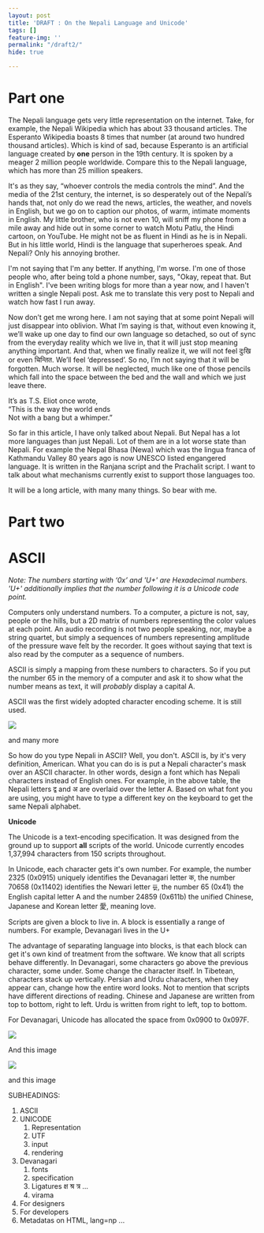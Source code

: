```yaml
---
layout: post
title: 'DRAFT : On the Nepali Language and Unicode'
tags: []
feature-img: ''
permalink: "/draft2/"
hide: true

---
```

# Part one

The Nepali language gets very little representation on the internet. Take, for example, the Nepali Wikipedia which has about 33 thousand articles. The Esperanto Wikipedia boasts 8 times that number (at around two hundred thousand articles). Which is kind of sad, because Esperanto is an artificial language created by **one** person in the 19th century. It is spoken by a meager 2 million people worldwide. Compare this to the Nepali language, which has more than 25 million speakers.

It's as they say, “whoever controls the media controls the mind”. And the media of the 21st century, the internet, is so desperately out of the Nepali’s hands that, not only do we read the news, articles, the weather, and novels in English, but we go on to caption our photos, of warm, intimate moments in English. My little brother, who is not even 10, will sniff my phone from a mile away and hide out in some corner to watch Motu Patlu, the Hindi cartoon, on YouTube. He might not be as fluent in Hindi as he is in Nepali. But in his little world, Hindi is the language that superheroes speak. And Nepali? Only his annoying brother.

I'm not saying that I'm any better. If anything, I'm worse. I'm one of those people who, after being told a phone number, says, "Okay, repeat that. But in English". I've been writing blogs for more than a year now, and I haven't written a single Nepali post. Ask me to translate this very post to Nepali and watch how fast I run away.

Now don’t get me wrong here. I am not saying that at some point Nepali will just disappear into oblivion. What I’m saying is that, without even knowing it, we’ll wake up one day to find our own language so detached, so out of sync from the everyday reality which we live in, that it will just stop meaning anything important. And that, when we finally realize it, we will not feel दुःखि or even चिन्तित. We’ll feel ‘depressed’. So no, I’m not saying that it will be forgotten. Much worse. It will be neglected, much like one of those pencils which fall into the space between the bed and the wall and which we just leave there.

It’s as T.S. Eliot once wrote,  
“This is the way the world ends  
Not with a bang but a whimper.”

So far in this article, I have only talked about Nepali. But Nepal has a lot more languages than just Nepali. Lot of them are in a lot worse state than Nepali. For example the Nepal Bhasa (Newa) which was the lingua franca of Kathmandu Valley 80 years ago is now UNESCO listed engangered language. It is written in the Ranjana script and the Prachalit script. I want to talk about what mechanisms currently exist to support those languages too. 

It will be a long article, with many many things. So bear with me.

# Part two

# ASCII

_Note: The numbers starting with ‘0x’ and 'U+' are Hexadecimal numbers. 'U+' additionally implies that the number following it is a Unicode code point._

Computers only understand numbers. To a computer, a picture is not, say, people or the hills, but a 2D matrix of numbers representing the color values at each point. An audio recording is not two people speaking, nor, maybe a string quartet, but simply a sequences of numbers representing amplitude of the pressure wave felt by the recorder. It goes without saying that text is also read by the computer as a sequence of numbers.

ASCII is simply a mapping from these numbers to characters. So if you put the number 65 in the memory of a computer and ask it to show what the number means as text, it will _probably_ display a capital A.

ASCII was the first widely adopted character encoding scheme. It is still used. 

![](https://nirav.com.np/assets/img/2019-06-16-180457_1366x768_scrot.png)

and many more

So how do you type Nepali in ASCII? Well, you don't. ASCII is, by it's very definition, American. What you can do is is put a Nepali character's mask over an ASCII character. In other words, design a font which has Nepali characters instead of English ones. For example, in the above table, the Nepali letters द्व and अ are overlaid over the letter A. Based on what font you are using, you might have to type a different key on the keyboard to get the same Nepali alphabet.

**Unicode**

The Unicode is a text-encoding specification. It was designed from the ground up to support **all** scripts of the world. Unicode currently encodes 1,37,994 characters from 150 scripts throughout. 

In Unicode, each character gets it's own number. For example, the number 2325 (0x0915) uniquely identifies the Devanagari letter क, the number 70658 (0x11402) identifies the Newari letter 𑐂, the number 65 (0x41) the English capital letter A and the number 24859 (0x611b) the unified Chinese, Japanese and Korean letter 愛, meaning love. 

Scripts are given a block to live in. A block is essentially a range of numbers. For example, Devanagari lives in the U+

The advantage of separating language into blocks, is that each block can get it's own kind of treatment from the software. We know that all scripts behave differently. In Devanagari, some characters go above the previous character, some under. Some change the character itself. In Tibetean, characters stack up vertically. Persian and Urdu characters, when they appear can, change how the entire word looks. Not to mention that scripts have different directions of reading. Chinese and Japanese are written from top to bottom, right to left. Urdu is written from right to left, top to bottom. 

For Devanagari, Unicode has allocated the space from 0x0900 to 0x097F.

![](https://nirav.com.np/assets/img/2019-06-16-175754_1366x768_scrot.png)

And this image

![](https://nirav.com.np/assets/img/2019-06-16-174910_1366x768_scrot.png)

and this image

SUBHEADINGS:

1. ASCII
2. UNICODE
   1. Representation
   2. UTF
   3. input
   4. rendering
3. Devanagari
   1. fonts
   2. specification
   3. Ligatures क्ष श्र त्र ...
   4. virama
4. For designers
5. For developers
6. Metadatas on HTML, lang=np ...